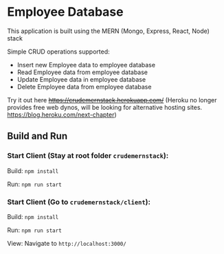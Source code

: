 # Employee Database

This application is built using the MERN (Mongo, Express, React, Node) stack

Simple CRUD operations supported:
<ul>
  <li>Insert new Employee data to employee database</li>
  <li>Read Employee data from employee database</li>
  <li>Update Employee data in employee database</li>
  <li>Delete Employee data from employee database</li>

</ul>

Try it out here ~~https://crudemernstack.herokuapp.com/~~ (Heroku no longer provides free web dynos, will be looking for alternative hosting sites. https://blog.heroku.com/next-chapter)

## Build and Run

### Start Client (Stay at root folder `crudemernstack`):

Build: `npm install`

Run: `npm run start`


### Start Client (Go to `crudemernstack/client`):

Build: `npm install`

Run: `npm run start`

View: Navigate to `http://localhost:3000/`